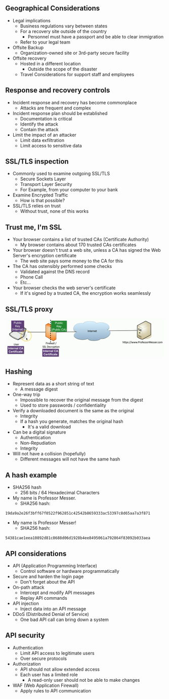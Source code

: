 ## Geographical Considerations
- Legal implications
	- Business regulations vary between states
	- For a recovery site outside of the country
		- Personnel must have a passport and be able to clear immigration
	- Refer to your legal team
- Offsite Backup
	- Organization-owned site or 3rd-party secure facility
- Offsite recovery
	- Hosted in a different location
		- Outside the scope of the disaster
	- Travel Considerations for support staff and employees

## Response and recovery controls
- Incident response and recovery has become commonplace
	- Attacks are frequent and complex
- Incident response plan should be established
	- Documentation is critical
	- Identify the attack
	- Contain the attack
- Limit the impact of an attacker
	- Limit data exfiltration
	- Limit access to sensitive data

## SSL/TLS inspection
- Commonly used to examine outgoing SSL/TLS
	- Secure Sockets Layer
	- Transport Layer Security
	- For Example, from your computer to your bank
- Examine Encrypted Traffic
	- How is that possible?
- SSL/TLS relies on trust
	- Without trust, none of this works

## Trust me, I'm SSL
- Your browser contains a list of trusted CAs (Certificate Authority)
	- My browser contains about 170 trusted CAs certificates
- Your browser doesn't trust a web site, unless a CA has signed the Web Server's encryption certificate
	- The web site pays some money to the CA for this
- The CA has ostensibly performed some checks
	- Validated against the DNS record
	- Phone Call
	- Etc...
- Your browser checks the web server's certificate
	- If it's signed by a trusted CA, the encryption works seamlessly

## SSL/TLS proxy
![](../Images/240509-26.png)

## Hashing
- Represent data as a short string of text
	- A message digest
- One-way trip
	- Impossible to recover the original message from the digest
	- Used to store passwords / confidentiality
- Verify a downloaded document is the same as the original
	- Integrity
	- If a hash you generate, matches the original hash
		- It's a valid download
- Can be a digital signature
	- Authentication
	- Non-Repudiation
	- Integrity
- Will not have a collision (hopefully)
	- Different messages will not have the same hash

## A hash example
- SHA256 hash
	- 256 bits / 64 Hexadecimal Characters
- My name is Professor Messer.
	- SHA256 hash:
```
19da9a2e26f3bff67f0522f962851c42542b8659333ac53397c8d65aa7a3f871
```
- My name is Professor Messer!
	- SHA256 hash:
```
54381cae1eea10892d81c8688d06d1928b4ee8495061a792864f83092b033aea
```

## API considerations
- API (Application Programming Interface)
	- Control software or hardware programmatically
- Secure and harden the login page
	- Don't forget about the API
- On-path attack
	- Intercept and modify API messages
	- Replay API commands
- API injection
	- Inject data into an API message
- DDoS (Distributed Denial of Service)
	- One bad API call can bring down a system

## API security
- Authentication
	- Limit API access to legitimate users
	- Over secure protocols
- Authorization
	- API should not allow extended access
	- Each user has a limited role
		- A read-only user should not be able to make changes
- WAF (Web Application Firewall)
	- Apply rules to API communication

